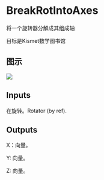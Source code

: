 # BreakRotIntoAxes

将一个旋转器分解成其组成轴

目标是Kismet数学图书馆

## 图示

![]($-20221218-19541923.png)

## Inputs

在旋转。Rotator (by ref).  

## Outputs

X：向量。

Y: 向量。

Z: 向量。

